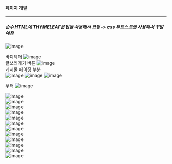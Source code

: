 #### 페이지 개발
------------------------------

##### 순수 HTML에 THYMELEAF문법을 사용해서 코딩 -> css 부트스트랩 사용해서 꾸밀예정

![image](https://user-images.githubusercontent.com/100845256/161985952-7410f723-4fca-4aba-b79d-0e2b463fc0fc.png)

바디헤더 ![image](https://user-images.githubusercontent.com/100845256/161986979-e0189020-759f-4f49-a933-c5251b565bd1.png)      
글쓰러가기 버튼 ![image](https://user-images.githubusercontent.com/100845256/161987028-0e351dbb-4a1a-4bf6-b236-cc2f1682d8a5.png)         
게시물 페이징 부분  
![image](https://user-images.githubusercontent.com/100845256/161987087-5fbe54af-ee09-4d08-b047-9884546c2538.png)
![image](https://user-images.githubusercontent.com/100845256/161987255-845517c0-be14-4546-a44e-40ed067d812b.png)
![image](https://user-images.githubusercontent.com/100845256/161987285-bbf77f78-7816-45f3-9478-8164bb702167.png)                
  
푸터 ![image](https://user-images.githubusercontent.com/100845256/161987312-edb8cb80-5319-4753-9cb3-7a699392f546.png)


![image](https://user-images.githubusercontent.com/100845256/161988152-f42d7e7b-5e99-4372-b3e4-85488383f023.png)      
![image](https://user-images.githubusercontent.com/100845256/161988311-667524ec-685c-4f7b-aaab-b6e2641197c2.png)       
![image](https://user-images.githubusercontent.com/100845256/161988403-6aa7c008-4a74-4737-a68c-8e883a6526c0.png)        
![image](https://user-images.githubusercontent.com/100845256/161988510-3a96d6bf-5c03-4490-9832-68ae075abd5d.png)       
![image](https://user-images.githubusercontent.com/100845256/161988629-6cb1362a-104f-4a08-82fe-b3b2594577a4.png)      
![image](https://user-images.githubusercontent.com/100845256/161988700-3d1e237e-8e18-431a-af6a-1ea604e1cff3.png)        
![image](https://user-images.githubusercontent.com/100845256/161988899-7190b590-d60c-4e8b-9ffa-684f370c2e2a.png)        
![image](https://user-images.githubusercontent.com/100845256/161989022-a8b15772-27ce-46f0-8c4a-bdc9c3b54217.png)       
![image](https://user-images.githubusercontent.com/100845256/161989122-26b89afe-93e9-437d-8669-b41865f666d1.png)        
![image](https://user-images.githubusercontent.com/100845256/161989281-4623b058-d9db-4c60-9bb6-34c14bba3486.png)       
![image](https://user-images.githubusercontent.com/100845256/161989526-28a64981-9611-49fa-824e-39547e2533f4.png)        
![image](https://user-images.githubusercontent.com/100845256/161989640-77ed6ec3-6db3-4134-8ef2-c431a3e10d01.png)        
